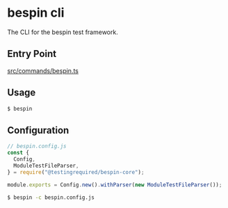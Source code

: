 # bespin cli

The CLI for the bespin test framework.

## Entry Point

[src/commands/bespin.ts](./src/commands/bespin.ts)

## Usage

```bash
$ bespin
```

## Configuration

```javascript
// bespin.config.js
const {
  Config,
  ModuleTestFileParser,
} = require("@testingrequired/bespin-core");

module.exports = Config.new().withParser(new ModuleTestFileParser());
```

```bash
$ bespin -c bespin.config.js
```

